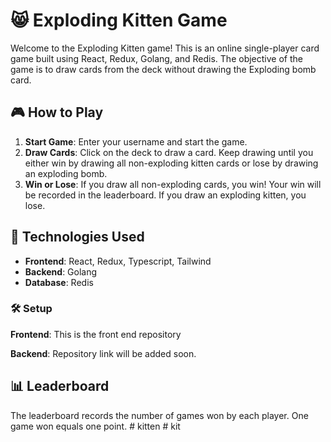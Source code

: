 # 😸 Exploding Kitten Game

Welcome to the Exploding Kitten game! This is an online single-player card game built using React, Redux, Golang, and Redis. The objective of the game is to draw cards from the deck without drawing the Exploding bomb card. 

## 🎮 How to Play

1. **Start Game**: Enter your username and start the game.
2. **Draw Cards**: Click on the deck to draw a card. Keep drawing until you either win by drawing all non-exploding kitten cards or lose by drawing an exploding bomb.
3. **Win or Lose**: If you draw all non-exploding cards, you win! Your win will be recorded in the leaderboard. If you draw an exploding kitten, you lose.

## 🚀 Technologies Used

- **Frontend**: React, Redux, Typescript, Tailwind
- **Backend**: Golang
- **Database**: Redis

### 🛠️ Setup
**Frontend**: This is the front end repository

**Backend**: Repository link will be added soon.


## 📊 Leaderboard

The leaderboard records the number of games won by each player. One game won equals one point.
#   k i t t e n  
 #   k i t  
 